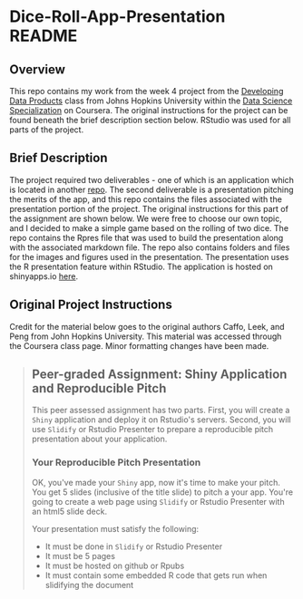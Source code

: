 # Dice-Roll-App-Presentation README


## Overview

This repo contains my work from the week 4 project from the
[Developing Data Products][1] class from Johns Hopkins University within the
[Data Science Specialization][2] on Coursera. The original instructions for the
project can be found beneath the brief description section below. RStudio was
used for all parts of the project.

[1]: https://www.coursera.org/learn/data-products  "Developing Data Products"
[2]: https://www.coursera.org/specializations/jhu-data-science  "DS Spec."
[3]: https://github.com/jtzingsheim1/Dice-Roll-Application "GitHub repo for app"
[4]: https://jtzingsheim.shinyapps.io/Dice_Roll_Game/  "shinyapps.io"


## Brief Description

The project required two deliverables - one of which is an application which is
located in another [repo][3]. The second deliverable is a presentation pitching
the merits of the app, and this repo contains the files associated with the
presentation portion of the project. The original instructions for this part of
the assignment are shown below. We were free to choose our own topic, and I
decided to make a simple game based on the rolling of two dice. The repo
contains the Rpres file that was used to build the presentation along with the
associated markdown file. The repo also contains folders and files for the
images and figures used in the presentation. The presentation uses the R
presentation feature within RStudio. The application is hosted on shinyapps.io
[here][4].


## Original Project Instructions

Credit for the material below goes to the original authors Caffo, Leek, and Peng
from John Hopkins University. This material was accessed through the Coursera
class page. Minor formatting changes have been made.

>## Peer-graded Assignment: Shiny Application and Reproducible Pitch
>
>This peer assessed assignment has two parts. First, you will create a `Shiny`
application and deploy it on Rstudio's servers. Second, you will use `Slidify`
or Rstudio Presenter to prepare a reproducible pitch presentation about your
application.
>
>### Your Reproducible Pitch Presentation
>
>OK, you've made your `Shiny` app, now it's time to make your pitch. You get 5
slides (inclusive of the title slide) to pitch a your app. You're going to
create a web page using `Slidify` or Rstudio Presenter with an html5 slide deck.
>
>Your presentation must satisfy the following:
>
>* It must be done in `Slidify` or Rstudio Presenter
>* It must be 5 pages
>* It must be hosted on github or Rpubs
>* It must contain some embedded R code that gets run when slidifying the
document

